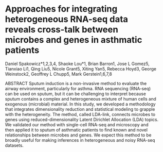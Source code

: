 # Approaches for integrating heterogeneous RNA-seq data reveals cross-talk between microbes and genes in asthmatic patients

Daniel Spakowicz\*1,2,3,4, Shaoke Lou\*1, Brian Barron1, Jose L Gomez5, Tianxiao Li1, Qing Liu5, Nicole Grant5, Xiting Yan5, Rebecca Hoyd3, George Weinstock2, Geoffrey L Chupp5, Mark Gerstein1,6,7,8



ABSTRACT
Sputum induction is a non-invasive method to evaluate the airway environment, particularly for asthma. RNA sequencing (RNA-seq) can be used on sputum, but it can be challenging to interpret because sputum contains a complex and heterogeneous mixture of human cells and exogenous (microbial) material. In this study, we developed a methodology that integrates dimensionality reduction and statistical modeling to grapple with the heterogeneity. The method, called LDA-link, connects microbes to genes using reduced-dimensionality Latent Dirichlet Allocation (LDA) topics. We validated our method with single-cell RNA-seq and microscopy and then applied it to sputum of asthmatic patients to find known and novel relationships between microbes and genes. We expect this method to be broadly useful for making inferences in heterogeneous and noisy RNA-seq datasets.
